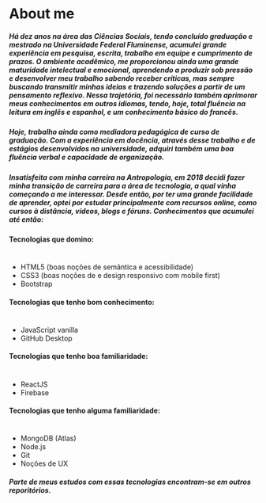 # About me

#####    Há dez anos na área das Ciências Sociais, tendo concluído graduação e mestrado na Universidade Federal Fluminense, acumulei grande experiência em pesquisa, escrita, trabalho em equipe e cumprimento de prazos. O ambiente acadêmico, me proporcionou ainda uma grande maturidade intelectual e emocional, aprendendo a produzir sob pressão e desenvolver meu trabalho sabendo receber críticas, mas sempre buscando transmitir minhas ideias e trazendo soluções a partir de um pensamento reflexivo. Nessa trajetória, foi necessário também aprimorar meus conhecimentos em outros idiomas, tendo, hoje, total fluência na leitura em inglês e espanhol, e um conhecimento básico do francês. 
#####    Hoje, trabalho ainda como mediadora pedagógica de curso de graduação. Com a experiência em docência, através desse trabalho e de estágios desenvolvidos na universidade, adquiri também uma boa fluência verbal e capacidade de organização. 
#####    Insatisfeita com minha carreira na Antropologia, em 2018 decidi fazer minha transição de carreira para a área de tecnologia, a qual vinha começando a me interessar. Desde então, por ter uma grande facilidade de aprender, optei por estudar principalmente com recursos online, como cursos à distância, vídeos, blogs e fóruns. Conhecimentos que acumulei até então: 

#### Tecnologias que domino: 
# 
- HTML5 (boas noções de semântica e acessibilidade)
- CSS3 (boas noções de e design responsivo com mobile first)
- Bootstrap 
#### Tecnologias que tenho bom conhecimento:
# 
- JavaScript vanilla
- GitHub Desktop
#### Tecnologias que tenho boa familiaridade: 
# 
- ReactJS
- Firebase
#### Tecnologias que tenho alguma familiaridade: 
# 
- MongoDB (Atlas)
- Node.js
- Git
- Noções de UX






##### Parte de meus estudos com essas tecnologias encontram-se em outros reporitórios.
